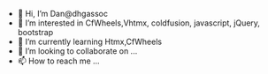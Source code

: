 - 👋 Hi, I’m Dan@dhgassoc
- 👀 I’m interested in CfWheels,Vhtmx, coldfusion, javascript, jQuery, bootstrap
- 🌱 I’m currently learning Htmx,CfWheels
- 💞️ I’m looking to collaborate on ...
- 📫 How to reach me ...

<!---
dhgassoc/dhgassoc is a ✨ special ✨ repository because its `README.md` (this file) appears on your GitHub profile.
You can click the Preview link to take a look at your changes.
--->
